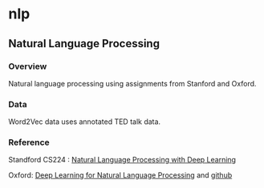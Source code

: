 # nlp
## Natural Language Processing

### Overview

Natural language processing using assignments from Stanford and Oxford.

### Data

Word2Vec data uses annotated TED talk data.

### Reference

Standford CS224 : [Natural Language Processing with Deep Learning](https://web.stanford.edu/class/archive/cs/cs224n/cs224n.1174/reports.html)

Oxford: [Deep Learning for Natural Language Processing](https://www.cs.ox.ac.uk/teaching/courses/2016-2017/dl/) and [github](https://github.com/oxford-cs-deepnlp-2017)
